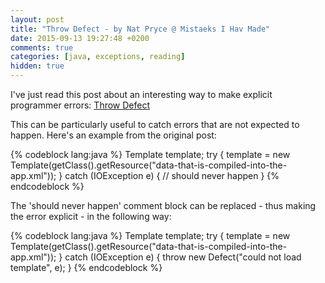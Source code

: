 ```yaml
---
layout: post
title: "Throw Defect - by Nat Pryce @ Mistaeks I Hav Made"
date: 2015-09-13 19:27:48 +0200
comments: true
categories: [java, exceptions, reading]
hidden: true
---
```

I've just read this post about an interesting way to make explicit programmer errors: [Throw Defect](http://www.natpryce.com/articles/000739.html)

This can be particularly useful to catch errors that are not expected to happen. Here's an example from the original post:

{% codeblock lang:java %}
Template template;
try {
    template = new Template(getClass().getResource("data-that-is-compiled-into-the-app.xml"));
}
catch (IOException e) {
    // should never happen
}
{% endcodeblock %}

The 'should never happen' comment block can be replaced - thus making the error explicit - in the following way:

{% codeblock lang:java %}
Template template;
try {
    template = new Template(getClass().getResource("data-that-is-compiled-into-the-app.xml"));
}
catch (IOException e) {
    throw new Defect("could not load template", e);
}
{% endcodeblock %}
